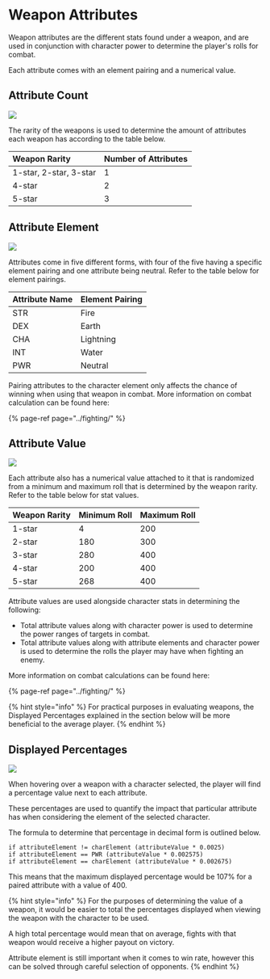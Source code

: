 # Weapon Attributes

Weapon attributes are the different stats found under a weapon, and are used in conjunction with character power to determine the player's rolls for combat.

Each attribute comes with an element pairing and a numerical value.

## Attribute Count

![](https://github.com/ElasticBTC-XBT/CryptoWar-Wiki/tree/4fdaec637043d778d2a330b7b0b54d2f321c0e19/.gitbook/assets/weapon-attribute-count.png)

The rarity of the weapons is used to determine the amount of attributes each weapon has according to the table below.

| Weapon Rarity | Number of Attributes |
| :--- | :--- |
| 1-star, 2-star, 3-star | 1 |
| 4-star | 2 |
| 5-star | 3 |

## Attribute Element

![](https://github.com/ElasticBTC-XBT/CryptoWar-Wiki/tree/4fdaec637043d778d2a330b7b0b54d2f321c0e19/.gitbook/assets/weapon-attribute-element.png)

Attributes come in five different forms, with four of the five having a specific element pairing and one attribute being neutral. Refer to the table below for element pairings.

| Attribute Name | Element Pairing |
| :--- | :--- |
| STR | Fire |
| DEX | Earth |
| CHA | Lightning |
| INT | Water |
| PWR | Neutral |

Pairing attributes to the character element only affects the chance of winning when using that weapon in combat. More information on combat calculation can be found here:

{% page-ref page="../fighting/" %}

## Attribute Value

![](https://github.com/ElasticBTC-XBT/CryptoWar-Wiki/tree/4fdaec637043d778d2a330b7b0b54d2f321c0e19/.gitbook/assets/weapon-attribute-value.png)

Each attribute also has a numerical value attached to it that is randomized from a minimum and maximum roll that is determined by the weapon rarity. Refer to the table below for stat values.

| Weapon Rarity | Minimum Roll | Maximum Roll |
| :--- | :--- | :--- |
| 1-star | 4 | 200 |
| 2-star | 180 | 300 |
| 3-star | 280 | 400 |
| 4-star | 200 | 400 |
| 5-star | 268 | 400 |

Attribute values are used alongside character stats in determining the following:

* Total attribute values along with character power is used to determine the power ranges of targets in combat.
* Total attribute values along with attribute elements and character power is used to determine the rolls the player may have when fighting an enemy.

More information on combat calculations can be found here:

{% page-ref page="../fighting/" %}

{% hint style="info" %}
For practical purposes in evaluating weapons, the Displayed Percentages explained in the section below will be more beneficial to the average player.
{% endhint %}

## Displayed Percentages

![](https://github.com/ElasticBTC-XBT/CryptoWar-Wiki/tree/4fdaec637043d778d2a330b7b0b54d2f321c0e19/.gitbook/assets/weapon-attribute-percentage.png)

When hovering over a weapon with a character selected, the player will find a percentage value next to each attribute.

These percentages are used to quantify the impact that particular attribute has when considering the element of the selected character.

The formula to determine that percentage in decimal form is outlined below.

```text
if attributeElement != charElement (attributeValue * 0.0025)
if attributeElement == PWR (attributeValue * 0.002575)
if attributeElement == charElement (attributeValue * 0.002675)
```

This means that the maximum displayed percentage would be 107% for a paired attribute with a value of 400.

{% hint style="info" %}
For the purposes of determining the value of a weapon, it would be easier to total the percentages displayed when viewing the weapon with the character to be used.

A high total percentage would mean that on average, fights with that weapon would receive a higher payout on victory.

Attribute element is still important when it comes to win rate, however this can be solved through careful selection of opponents.
{% endhint %}

